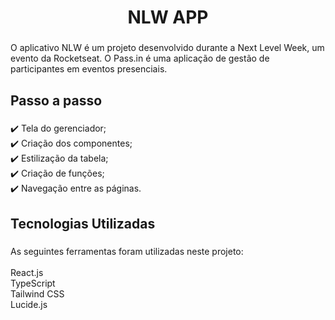 <h1 align="center">NLW APP</h1>

###

<p align="left">O aplicativo NLW é um projeto desenvolvido durante a Next Level Week, um evento da Rocketseat. O Pass.in é uma aplicação de gestão de participantes em eventos presenciais.</p>

###

<h2 align="left">Passo a passo</h2>

###

<p align="left">✔️ Tela do gerenciador;<br>✔️ Criação dos componentes;<br>✔️ Estilização da tabela;<br>✔️ Criação de funções;<br>✔️ Navegação entre as páginas.</p>

###

<h2 align="left">Tecnologias Utilizadas</h2>

###

<p align="left">As seguintes ferramentas foram utilizadas neste projeto:<br><br>React.js<br>TypeScript<br>Tailwind CSS<br>Lucide.js</p>

###

